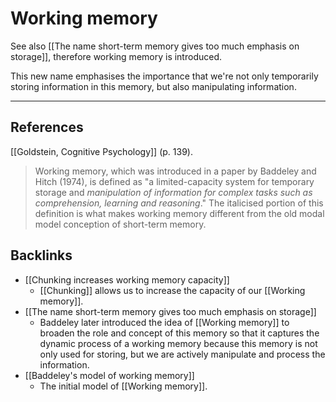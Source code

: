 # Working memory
See also [[The name short-term memory gives too much emphasis on storage]], therefore working memory is introduced.

This new name emphasises the importance that we're not only temporarily storing information in this memory, but also manipulating information.

- - -
## References
[[Goldstein, Cognitive Psychology]] (p. 139).
> Working memory, which was introduced in a paper by Baddeley and Hitch (1974), is defined as "a limited-capacity system for temporary storage and *manipulation of information for complex tasks such as comprehension, learning and reasoning*." The italicised portion of this definition is what makes working memory different from the old modal model conception of short-term memory.

## Backlinks
* [[Chunking increases working memory capacity]]
	* [[Chunking]] allows us to increase the capacity of our [[Working memory]].
* [[The name short-term memory gives too much emphasis on storage]]
	* Baddeley later introduced the idea of [[Working memory]] to broaden the role and concept of this memory so that it captures the dynamic process of a working memory because this memory is not only used for storing, but we are actively manipulate and process the information.
* [[Baddeley's model of working memory]]
	* The initial model of [[Working memory]].

<!-- #evergreen -->

<!-- {BearID:8CFE08D8-E854-4520-AF9D-897D60E8FF62-54416-00000A8FDC018DB7} -->
